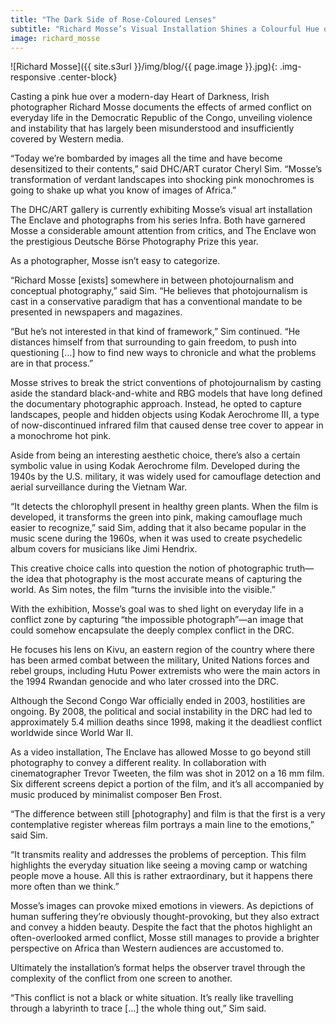 ```yaml
---
title: "The Dark Side of Rose-Coloured Lenses"
subtitle: "Richard Mosse’s Visual Installation Shines a Colourful Hue over Instability in the DRC"
image: richard_mosse
---
```


![Richard Mosse]({{ site.s3url }}/img/blog/{{ page.image }}.jpg){: .img-responsive .center-block}

Casting a pink hue over a modern-day Heart of Darkness, Irish photographer Richard Mosse documents the effects of armed conflict on everyday life in the Democratic Republic of the Congo, unveiling violence and instability that has largely been misunderstood and insufficiently covered by Western media.

“Today we’re bombarded by images all the time and have become desensitized to their contents,” said DHC/ART curator Cheryl Sim. “Mosse’s transformation of verdant landscapes into shocking pink monochromes is going to shake up what you know of images of Africa.”

The DHC/ART gallery is currently exhibiting Mosse’s visual art installation The Enclave and photographs from his series Infra. Both have garnered Mosse a considerable amount attention from critics, and The Enclave won the prestigious Deutsche Börse Photography Prize this year.

As a photographer, Mosse isn’t easy to categorize.

“Richard Mosse [exists] somewhere in between photojournalism and conceptual photography,” said Sim. “He believes that photojournalism is cast in a conservative paradigm that has a conventional mandate to be presented in newspapers and magazines.

“But he’s not interested in that kind of framework,” Sim continued. “He distances himself from that surrounding to gain freedom, to push into questioning […] how to find new ways to chronicle and what the problems are in that process.”

Mosse strives to break the strict conventions of photojournalism by casting aside the standard black-and-white and RBG models that have long defined the documentary photographic approach. Instead, he opted to capture landscapes, people and hidden objects using Kodak Aerochrome III, a type of now-discontinued infrared film that caused dense tree cover to appear in a monochrome hot pink.
<!--split-->
Aside from being an interesting aesthetic choice, there’s also a certain symbolic value in using Kodak Aerochrome film. Developed during the 1940s by the U.S. military, it was widely used for camouflage detection and aerial surveillance during the Vietnam War.

“It detects the chlorophyll present in healthy green plants. When the film is developed, it transforms the green into pink, making camouflage much easier to recognize,” said Sim, adding that it also became popular in the music scene during the 1960s, when it was used to create psychedelic album covers for musicians like Jimi Hendrix.

This creative choice calls into question the notion of photographic truth—the idea that photography is the most accurate means of capturing the world. As Sim notes, the film “turns the invisible into the visible.”

With the exhibition, Mosse’s goal was to shed light on everyday life in a conflict zone by capturing “the impossible photograph”—an image that could somehow encapsulate the deeply complex conflict in the DRC.

He focuses his lens on Kivu, an eastern region of the country where there has been armed combat between the military, United Nations forces and rebel groups, including Hutu Power extremists who were the main actors in the 1994 Rwandan genocide and who later crossed into the DRC.

Although the Second Congo War officially ended in 2003, hostilities are ongoing. By 2008, the political and social instability in the DRC had led to approximately 5.4 million deaths since 1998, making it the deadliest conflict worldwide since World War II.

As a video installation, The Enclave has allowed Mosse to go beyond still photography to convey a different reality. In collaboration with cinematographer Trevor Tweeten, the film was shot in 2012 on a 16 mm film. Six different screens depict a portion of the film, and it’s all accompanied by music produced by minimalist composer Ben Frost.

“The difference between still [photography] and film is that the first is a very contemplative register whereas film portrays a main line to the emotions,” said Sim.

“It transmits reality and addresses the problems of perception. This film highlights the everyday situation like seeing a moving camp or watching people move a house. All this is rather extraordinary, but it happens there more often than we think.”

Mosse’s images can provoke mixed emotions in viewers. As depictions of human suffering they’re obviously thought-provoking, but they also extract and convey a hidden beauty. Despite the fact that the photos highlight an often-overlooked armed conflict, Mosse still manages to provide a brighter perspective on Africa than Western audiences are accustomed to.

Ultimately the installation’s format helps the observer travel through the complexity of the conflict from one screen to another.

“This conflict is not a black or white situation. It’s really like travelling through a labyrinth to trace […] the whole thing out,” Sim said.
